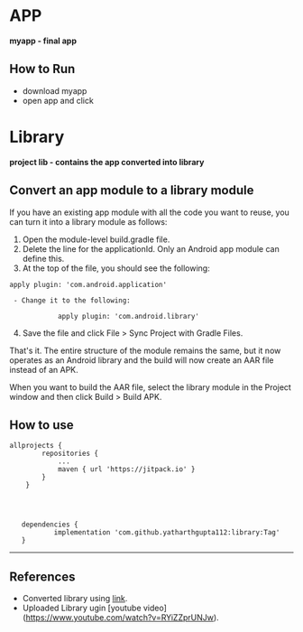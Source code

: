 APP
===

**myapp -  final app**

How to Run
---

* download myapp
* open app and click  

Library
===

**project lib -  contains the app converted into library**

Convert an app module to a library module
---

If you have an existing app module with all the code you want to reuse, you can turn it into a library module as follows:

   1. Open the module-level build.gradle file.
   2. Delete the line for the applicationId. Only an Android app module can define this.
   3. At the top of the file, you should see the following:
   ```
   apply plugin: 'com.android.application'
```
     - Change it to the following:
```
			apply plugin: 'com.android.library'
```
   4. Save the file and click File > Sync Project with Gradle Files.

That's it. The entire structure of the module remains the same, but it now operates as an Android library and the build will now create an AAR file instead of an APK.

When you want to build the AAR file, select the library module in the Project window and then click Build > Build APK.

How to use
---
```
allprojects {
		repositories {
			...
			maven { url 'https://jitpack.io' }
		}
	}
	
```
 
 
 ```


	dependencies {
	        implementation 'com.github.yatharthgupta112:library:Tag'
	}

```
---

References
---
- Converted library using [link](https://developer.android.com/studio/projects/android-library).
- Uploaded Library ugin [youtube video] (https://www.youtube.com/watch?v=RYiZZprUNJw).

 	

